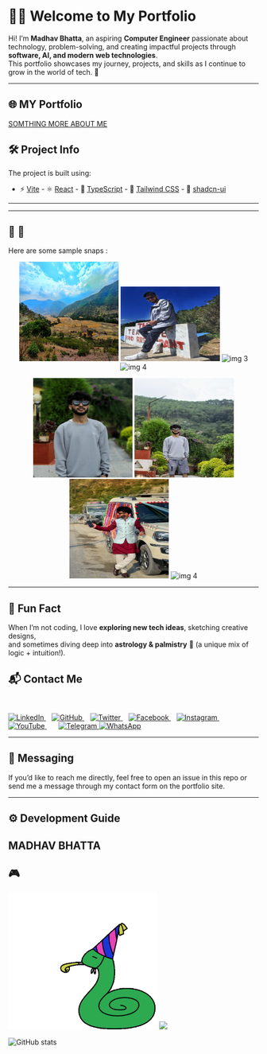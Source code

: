 # 👨‍💻 Welcome to My Portfolio

Hi! I’m **Madhav Bhatta**, an aspiring **Computer Engineer** passionate about technology, problem-solving, and creating impactful projects through **software, AI, and modern web technologies**.  
This portfolio showcases my journey, projects, and skills as I continue to grow in the world of tech. 🚀  

---

## 🌐 MY Portfolio

 [SOMTHING MORE ABOUT ME](https://madhavbhatta11-69.lovable.app/)



## 🛠️ Project Info

The project is built using:

- ⚡ [Vite](https://vitejs.dev/)  - ⚛️ [React](https://react.dev/)  - 📘 [TypeScript](https://www.typescriptlang.org/)  - 🎨 [Tailwind CSS](https://tailwindcss.com/)  - 🧩 [shadcn-ui](https://ui.shadcn.com/)



---

---

## 📸  📸 

Here are some  sample snaps :  

<p align="center">
  <img src="src/assets/IMG_20250502_114235-01.jpeg" alt="img 1" width="200" height="200"/>
  <img src="src/assets/IMG_20231023_121033-01.jpeg" alt="img 2" width="200" height="150"/>
  <img src="src/assets/IMG_20250502_084944-01-02.jpeg" alt="img 3" width="200" height="200"/>
  <img src="src/assets/IMG_20250502_084944-01-02.jpeg" alt="img 4" width="200" height="150"/>
</p>


<p align="center">
  <img src="src/assets/20250803_020249210_iOS-01.jpeg" alt="img 1" width="200" height="200"/>
  <img src="src/assets/20250803_020249825_iOS-01.jpeg" alt="img 2" width="200" height="200"/>
  <img src="/src/assets/Screenshot_2025-05-16-16-46-28-547_com.miui.gallery-02.jpeg" alt="img 3" width="200" height="200"/>
  <img src="/src/assets/IMG_5218-01.jpeg" alt="img 4" width="200" height="200"/>
</p>



---
## 🌱 Fun Fact  

When I’m not coding, I love **exploring new tech ideas**, sketching creative designs,  
and sometimes diving deep into **astrology & palmistry** 🔮 (a unique mix of logic + intuition!).  






## 📬 Contact Me  

<p align="left">


  &nbsp;&nbsp;
  <!-- LinkedIn -->
  <a href="https://www.linkedin.com/in/your-linkedin-id" target="_blank">
    <img src="https://img.icons8.com/color/48/000000/linkedin.png" alt="LinkedIn" width="40" height="40"/>
  </a>
  &nbsp;&nbsp;
  <!-- GitHub -->
  <a href="https://github.com/madhavbhatta11" target="_blank">
    <img src="https://img.icons8.com/ios-glyphs/48/000000/github.png" alt="GitHub" width="40" height="40"/>
  </a>
  &nbsp;&nbsp;
  <!-- Twitter -->
  <a href="https://twitter.com/your-twitter-id" target="_blank">
    <img src="https://img.icons8.com/color/48/000000/twitter--v1.png" alt="Twitter" width="40" height="40"/>
  </a>
  &nbsp;&nbsp;
  <!-- Facebook -->
  <a href="https://www.facebook.com/MadhavBhatta11/" target="_blank">
    <img src="https://img.icons8.com/color/48/000000/facebook-new.png" alt="Facebook" width="40" height="40"/>
  </a>
  &nbsp;&nbsp;
  <!-- Instagram -->
  <a href="https://www.instagram.com/madhav__bhatta/" target="_blank">
    <img src="https://img.icons8.com/color/48/000000/instagram-new.png" alt="Instagram" width="40" height="40"/>
  </a>
  &nbsp;&nbsp;
  <!-- YouTube -->
  <a href="https://www.youtube.com/@madhavbhatta4695" target="_blank">
    <img src="https://img.icons8.com/color/48/000000/youtube-play.png" alt="YouTube" width="40" height="40"/>
  </a>
  &nbsp;&nbsp;
   &nbsp;&nbsp;
 <!-- Telegram -->
  <a href="https://t.me/your-username" target="_blank">
    <img src="https://img.icons8.com/color/48/000000/telegram-app.png" alt="Telegram" width="40" height="40"/>
  </a>
<!-- WhatsApp -->
<a href="https://wa.me/9868869289?text=Hello%20 MADHAV, Are you there?" target="_blank">
  <img src="https://img.icons8.com/color/48/000000/whatsapp--v1.png" alt="WhatsApp" width="40" height="40"/>
</a>


</p>

---

## 💬 Messaging  

If you’d like to reach me directly, feel free to open an issue in this repo or send me a message through my contact form on the portfolio site.  

---



## ⚙️ Development Guide 
## MADHAV BHATTA

## 🎮 
<p align="left">
  <img src="src/assets/snake.gif" alt="Animated Snake" width="300"/>
  <img src="https://c.tenor.com/0XkY-uFZ9fYAAAAC/typing-computer.gif" width="200"/>

![GitHub stats](https://github-readme-stats.vercel.app/api?username=madhavbhatta11&show_icons=true&theme=radical)

 
</p>


